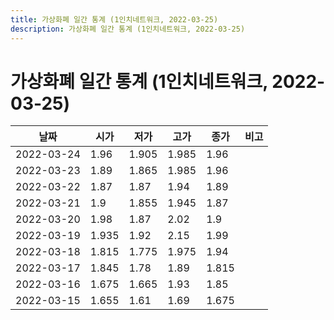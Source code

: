 ```yaml
---
title: 가상화폐 일간 통계 (1인치네트워크, 2022-03-25)
description: 가상화폐 일간 통계 (1인치네트워크, 2022-03-25)
---
```


가상화폐 일간 통계 (1인치네트워크, 2022-03-25)
===

|날짜|시가|저가|고가|종가|비고|
|--|--|--|--|--|--|
|2022-03-24|1.96|1.905|1.985|1.96|    |
|2022-03-23|1.89|1.865|1.985|1.96|    |
|2022-03-22|1.87|1.87|1.94|1.89|    |
|2022-03-21|1.9|1.855|1.945|1.87|    |
|2022-03-20|1.98|1.87|2.02|1.9|    |
|2022-03-19|1.935|1.92|2.15|1.99|    |
|2022-03-18|1.815|1.775|1.975|1.94|    |
|2022-03-17|1.845|1.78|1.89|1.815|    |
|2022-03-16|1.675|1.665|1.93|1.85|    |
|2022-03-15|1.655|1.61|1.69|1.675|    |
